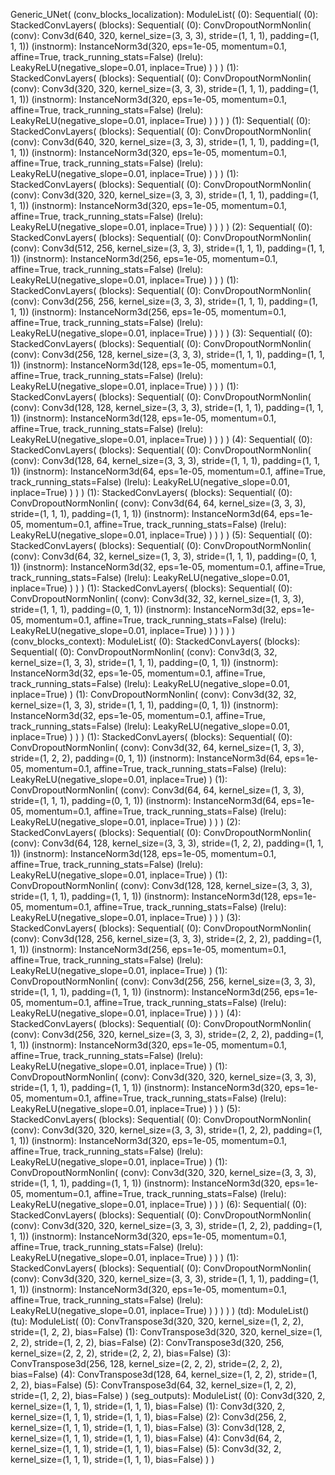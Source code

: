 Generic_UNet(
  (conv_blocks_localization): ModuleList(
    (0): Sequential(
      (0): StackedConvLayers(
        (blocks): Sequential(
          (0): ConvDropoutNormNonlin(
            (conv): Conv3d(640, 320, kernel_size=(3, 3, 3), stride=(1, 1, 1), padding=(1, 1, 1))
            (instnorm): InstanceNorm3d(320, eps=1e-05, momentum=0.1, affine=True, track_running_stats=False)
            (lrelu): LeakyReLU(negative_slope=0.01, inplace=True)
          )
        )
      )
      (1): StackedConvLayers(
        (blocks): Sequential(
          (0): ConvDropoutNormNonlin(
            (conv): Conv3d(320, 320, kernel_size=(3, 3, 3), stride=(1, 1, 1), padding=(1, 1, 1))
            (instnorm): InstanceNorm3d(320, eps=1e-05, momentum=0.1, affine=True, track_running_stats=False)
            (lrelu): LeakyReLU(negative_slope=0.01, inplace=True)
          )
        )
      )
    )
    (1): Sequential(
      (0): StackedConvLayers(
        (blocks): Sequential(
          (0): ConvDropoutNormNonlin(
            (conv): Conv3d(640, 320, kernel_size=(3, 3, 3), stride=(1, 1, 1), padding=(1, 1, 1))
            (instnorm): InstanceNorm3d(320, eps=1e-05, momentum=0.1, affine=True, track_running_stats=False)
            (lrelu): LeakyReLU(negative_slope=0.01, inplace=True)
          )
        )
      )
      (1): StackedConvLayers(
        (blocks): Sequential(
          (0): ConvDropoutNormNonlin(
            (conv): Conv3d(320, 320, kernel_size=(3, 3, 3), stride=(1, 1, 1), padding=(1, 1, 1))
            (instnorm): InstanceNorm3d(320, eps=1e-05, momentum=0.1, affine=True, track_running_stats=False)
            (lrelu): LeakyReLU(negative_slope=0.01, inplace=True)
          )
        )
      )
    )
    (2): Sequential(
      (0): StackedConvLayers(
        (blocks): Sequential(
          (0): ConvDropoutNormNonlin(
            (conv): Conv3d(512, 256, kernel_size=(3, 3, 3), stride=(1, 1, 1), padding=(1, 1, 1))
            (instnorm): InstanceNorm3d(256, eps=1e-05, momentum=0.1, affine=True, track_running_stats=False)
            (lrelu): LeakyReLU(negative_slope=0.01, inplace=True)
          )
        )
      )
      (1): StackedConvLayers(
        (blocks): Sequential(
          (0): ConvDropoutNormNonlin(
            (conv): Conv3d(256, 256, kernel_size=(3, 3, 3), stride=(1, 1, 1), padding=(1, 1, 1))
            (instnorm): InstanceNorm3d(256, eps=1e-05, momentum=0.1, affine=True, track_running_stats=False)
            (lrelu): LeakyReLU(negative_slope=0.01, inplace=True)
          )
        )
      )
    )
    (3): Sequential(
      (0): StackedConvLayers(
        (blocks): Sequential(
          (0): ConvDropoutNormNonlin(
            (conv): Conv3d(256, 128, kernel_size=(3, 3, 3), stride=(1, 1, 1), padding=(1, 1, 1))
            (instnorm): InstanceNorm3d(128, eps=1e-05, momentum=0.1, affine=True, track_running_stats=False)
            (lrelu): LeakyReLU(negative_slope=0.01, inplace=True)
          )
        )
      )
      (1): StackedConvLayers(
        (blocks): Sequential(
          (0): ConvDropoutNormNonlin(
            (conv): Conv3d(128, 128, kernel_size=(3, 3, 3), stride=(1, 1, 1), padding=(1, 1, 1))
            (instnorm): InstanceNorm3d(128, eps=1e-05, momentum=0.1, affine=True, track_running_stats=False)
            (lrelu): LeakyReLU(negative_slope=0.01, inplace=True)
          )
        )
      )
    )
    (4): Sequential(
      (0): StackedConvLayers(
        (blocks): Sequential(
          (0): ConvDropoutNormNonlin(
            (conv): Conv3d(128, 64, kernel_size=(3, 3, 3), stride=(1, 1, 1), padding=(1, 1, 1))
            (instnorm): InstanceNorm3d(64, eps=1e-05, momentum=0.1, affine=True, track_running_stats=False)
            (lrelu): LeakyReLU(negative_slope=0.01, inplace=True)
          )
        )
      )
      (1): StackedConvLayers(
        (blocks): Sequential(
          (0): ConvDropoutNormNonlin(
            (conv): Conv3d(64, 64, kernel_size=(3, 3, 3), stride=(1, 1, 1), padding=(1, 1, 1))
            (instnorm): InstanceNorm3d(64, eps=1e-05, momentum=0.1, affine=True, track_running_stats=False)
            (lrelu): LeakyReLU(negative_slope=0.01, inplace=True)
          )
        )
      )
    )
    (5): Sequential(
      (0): StackedConvLayers(
        (blocks): Sequential(
          (0): ConvDropoutNormNonlin(
            (conv): Conv3d(64, 32, kernel_size=(1, 3, 3), stride=(1, 1, 1), padding=(0, 1, 1))
            (instnorm): InstanceNorm3d(32, eps=1e-05, momentum=0.1, affine=True, track_running_stats=False)
            (lrelu): LeakyReLU(negative_slope=0.01, inplace=True)
          )
        )
      )
      (1): StackedConvLayers(
        (blocks): Sequential(
          (0): ConvDropoutNormNonlin(
            (conv): Conv3d(32, 32, kernel_size=(1, 3, 3), stride=(1, 1, 1), padding=(0, 1, 1))
            (instnorm): InstanceNorm3d(32, eps=1e-05, momentum=0.1, affine=True, track_running_stats=False)
            (lrelu): LeakyReLU(negative_slope=0.01, inplace=True)
          )
        )
      )
    )
  )
  (conv_blocks_context): ModuleList(
    (0): StackedConvLayers(
      (blocks): Sequential(
        (0): ConvDropoutNormNonlin(
          (conv): Conv3d(3, 32, kernel_size=(1, 3, 3), stride=(1, 1, 1), padding=(0, 1, 1))
          (instnorm): InstanceNorm3d(32, eps=1e-05, momentum=0.1, affine=True, track_running_stats=False)
          (lrelu): LeakyReLU(negative_slope=0.01, inplace=True)
        )
        (1): ConvDropoutNormNonlin(
          (conv): Conv3d(32, 32, kernel_size=(1, 3, 3), stride=(1, 1, 1), padding=(0, 1, 1))
          (instnorm): InstanceNorm3d(32, eps=1e-05, momentum=0.1, affine=True, track_running_stats=False)
          (lrelu): LeakyReLU(negative_slope=0.01, inplace=True)
        )
      )
    )
    (1): StackedConvLayers(
      (blocks): Sequential(
        (0): ConvDropoutNormNonlin(
          (conv): Conv3d(32, 64, kernel_size=(1, 3, 3), stride=(1, 2, 2), padding=(0, 1, 1))
          (instnorm): InstanceNorm3d(64, eps=1e-05, momentum=0.1, affine=True, track_running_stats=False)
          (lrelu): LeakyReLU(negative_slope=0.01, inplace=True)
        )
        (1): ConvDropoutNormNonlin(
          (conv): Conv3d(64, 64, kernel_size=(1, 3, 3), stride=(1, 1, 1), padding=(0, 1, 1))
          (instnorm): InstanceNorm3d(64, eps=1e-05, momentum=0.1, affine=True, track_running_stats=False)
          (lrelu): LeakyReLU(negative_slope=0.01, inplace=True)
        )
      )
    )
    (2): StackedConvLayers(
      (blocks): Sequential(
        (0): ConvDropoutNormNonlin(
          (conv): Conv3d(64, 128, kernel_size=(3, 3, 3), stride=(1, 2, 2), padding=(1, 1, 1))
          (instnorm): InstanceNorm3d(128, eps=1e-05, momentum=0.1, affine=True, track_running_stats=False)
          (lrelu): LeakyReLU(negative_slope=0.01, inplace=True)
        )
        (1): ConvDropoutNormNonlin(
          (conv): Conv3d(128, 128, kernel_size=(3, 3, 3), stride=(1, 1, 1), padding=(1, 1, 1))
          (instnorm): InstanceNorm3d(128, eps=1e-05, momentum=0.1, affine=True, track_running_stats=False)
          (lrelu): LeakyReLU(negative_slope=0.01, inplace=True)
        )
      )
    )
    (3): StackedConvLayers(
      (blocks): Sequential(
        (0): ConvDropoutNormNonlin(
          (conv): Conv3d(128, 256, kernel_size=(3, 3, 3), stride=(2, 2, 2), padding=(1, 1, 1))
          (instnorm): InstanceNorm3d(256, eps=1e-05, momentum=0.1, affine=True, track_running_stats=False)
          (lrelu): LeakyReLU(negative_slope=0.01, inplace=True)
        )
        (1): ConvDropoutNormNonlin(
          (conv): Conv3d(256, 256, kernel_size=(3, 3, 3), stride=(1, 1, 1), padding=(1, 1, 1))
          (instnorm): InstanceNorm3d(256, eps=1e-05, momentum=0.1, affine=True, track_running_stats=False)
          (lrelu): LeakyReLU(negative_slope=0.01, inplace=True)
        )
      )
    )
    (4): StackedConvLayers(
      (blocks): Sequential(
        (0): ConvDropoutNormNonlin(
          (conv): Conv3d(256, 320, kernel_size=(3, 3, 3), stride=(2, 2, 2), padding=(1, 1, 1))
          (instnorm): InstanceNorm3d(320, eps=1e-05, momentum=0.1, affine=True, track_running_stats=False)
          (lrelu): LeakyReLU(negative_slope=0.01, inplace=True)
        )
        (1): ConvDropoutNormNonlin(
          (conv): Conv3d(320, 320, kernel_size=(3, 3, 3), stride=(1, 1, 1), padding=(1, 1, 1))
          (instnorm): InstanceNorm3d(320, eps=1e-05, momentum=0.1, affine=True, track_running_stats=False)
          (lrelu): LeakyReLU(negative_slope=0.01, inplace=True)
        )
      )
    )
    (5): StackedConvLayers(
      (blocks): Sequential(
        (0): ConvDropoutNormNonlin(
          (conv): Conv3d(320, 320, kernel_size=(3, 3, 3), stride=(1, 2, 2), padding=(1, 1, 1))
          (instnorm): InstanceNorm3d(320, eps=1e-05, momentum=0.1, affine=True, track_running_stats=False)
          (lrelu): LeakyReLU(negative_slope=0.01, inplace=True)
        )
        (1): ConvDropoutNormNonlin(
          (conv): Conv3d(320, 320, kernel_size=(3, 3, 3), stride=(1, 1, 1), padding=(1, 1, 1))
          (instnorm): InstanceNorm3d(320, eps=1e-05, momentum=0.1, affine=True, track_running_stats=False)
          (lrelu): LeakyReLU(negative_slope=0.01, inplace=True)
        )
      )
    )
    (6): Sequential(
      (0): StackedConvLayers(
        (blocks): Sequential(
          (0): ConvDropoutNormNonlin(
            (conv): Conv3d(320, 320, kernel_size=(3, 3, 3), stride=(1, 2, 2), padding=(1, 1, 1))
            (instnorm): InstanceNorm3d(320, eps=1e-05, momentum=0.1, affine=True, track_running_stats=False)
            (lrelu): LeakyReLU(negative_slope=0.01, inplace=True)
          )
        )
      )
      (1): StackedConvLayers(
        (blocks): Sequential(
          (0): ConvDropoutNormNonlin(
            (conv): Conv3d(320, 320, kernel_size=(3, 3, 3), stride=(1, 1, 1), padding=(1, 1, 1))
            (instnorm): InstanceNorm3d(320, eps=1e-05, momentum=0.1, affine=True, track_running_stats=False)
            (lrelu): LeakyReLU(negative_slope=0.01, inplace=True)
          )
        )
      )
    )
  )
  (td): ModuleList()
  (tu): ModuleList(
    (0): ConvTranspose3d(320, 320, kernel_size=(1, 2, 2), stride=(1, 2, 2), bias=False)
    (1): ConvTranspose3d(320, 320, kernel_size=(1, 2, 2), stride=(1, 2, 2), bias=False)
    (2): ConvTranspose3d(320, 256, kernel_size=(2, 2, 2), stride=(2, 2, 2), bias=False)
    (3): ConvTranspose3d(256, 128, kernel_size=(2, 2, 2), stride=(2, 2, 2), bias=False)
    (4): ConvTranspose3d(128, 64, kernel_size=(1, 2, 2), stride=(1, 2, 2), bias=False)
    (5): ConvTranspose3d(64, 32, kernel_size=(1, 2, 2), stride=(1, 2, 2), bias=False)
  )
  (seg_outputs): ModuleList(
    (0): Conv3d(320, 2, kernel_size=(1, 1, 1), stride=(1, 1, 1), bias=False)
    (1): Conv3d(320, 2, kernel_size=(1, 1, 1), stride=(1, 1, 1), bias=False)
    (2): Conv3d(256, 2, kernel_size=(1, 1, 1), stride=(1, 1, 1), bias=False)
    (3): Conv3d(128, 2, kernel_size=(1, 1, 1), stride=(1, 1, 1), bias=False)
    (4): Conv3d(64, 2, kernel_size=(1, 1, 1), stride=(1, 1, 1), bias=False)
    (5): Conv3d(32, 2, kernel_size=(1, 1, 1), stride=(1, 1, 1), bias=False)
  )
)
